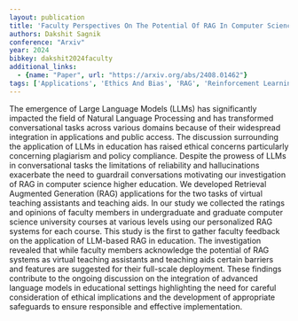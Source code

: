 ```yaml
---
layout: publication
title: 'Faculty Perspectives On The Potential Of RAG In Computer Science Higher Education'
authors: Dakshit Sagnik
conference: "Arxiv"
year: 2024
bibkey: dakshit2024faculty
additional_links:
  - {name: "Paper", url: "https://arxiv.org/abs/2408.01462"}
tags: ['Applications', 'Ethics And Bias', 'RAG', 'Reinforcement Learning']
---
```

The emergence of Large Language Models (LLMs) has significantly impacted the field of Natural Language Processing and has transformed conversational tasks across various domains because of their widespread integration in applications and public access. The discussion surrounding the application of LLMs in education has raised ethical concerns particularly concerning plagiarism and policy compliance. Despite the prowess of LLMs in conversational tasks the limitations of reliability and hallucinations exacerbate the need to guardrail conversations motivating our investigation of RAG in computer science higher education. We developed Retrieval Augmented Generation (RAG) applications for the two tasks of virtual teaching assistants and teaching aids. In our study we collected the ratings and opinions of faculty members in undergraduate and graduate computer science university courses at various levels using our personalized RAG systems for each course. This study is the first to gather faculty feedback on the application of LLM-based RAG in education. The investigation revealed that while faculty members acknowledge the potential of RAG systems as virtual teaching assistants and teaching aids certain barriers and features are suggested for their full-scale deployment. These findings contribute to the ongoing discussion on the integration of advanced language models in educational settings highlighting the need for careful consideration of ethical implications and the development of appropriate safeguards to ensure responsible and effective implementation.
